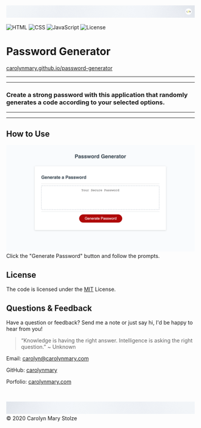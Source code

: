 ![header](./Assets/images/cm_header.png)
<!-- Badges -->
![HTML](https://img.shields.io/badge/HTML-red) ![CSS](https://img.shields.io/badge/CSS-purple) ![JavaScript](https://img.shields.io/badge/JavaScript-yellow) ![License](https://img.shields.io/badge/License-MIT-green) </br>

# Password Generator 

[carolynmary.github.io/password-generator](https://carolynmary.github.io/password-generator)
 
- - -
- - -
### Create a strong password with this application that randomly generates a code according to your selected options.
- - -
- - -
  
## How to Use 

![demo](./Assets/images/passwordGeneratorScreenshot.png)
Click the "Generate Password" button and follow the prompts.

## License
    
The code is licensed under the [MIT](https://choosealicense.com/licenses/mit/) License.
  
## Questions & Feedback
  
Have a question or feedback? Send me a note or just say hi, I'd be happy to hear from you!
  
> “Knowledge is having the right answer. Intelligence is asking the right question.” ~ Unknown
  
Email: carolyn@carolynmary.com </br>
  
GitHub: [carolynmary](https://github.com/carolynmary) </br>
  
Porfolio: [carolynmary.com](https://carolynmary.com) 
  
</br>

![footer](./Assets/images/cm_footer.png)
© 2020 Carolyn Mary Stolze
